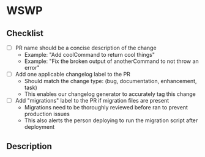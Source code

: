 <!--
Please review and fill out the below template as applicable.
-->

# WSWP

## Checklist

<!-- Ensure all steps below are complete before merging. -->

- [ ] PR name should be a concise description of the change
  - Example: "Add coolCommand to return cool things"
  - Example: "Fix the broken output of anotherCommand to not throw an error"
- [ ] Add one applicable changelog label to the PR
  - Should match the change type: (bug, documentation, enhancement, task)
  - This enables our changelog generator to accurately tag this change
- [ ] Add "migrations" label to the PR if migration files are present
  - Migrations need to be thoroughly reviewed before ran to prevent production issues
  - This also alerts the person deploying to run the migration script after deployment

## Description

<!--
Write a short description detailing how this change accomplishes the feature change or fixes the bug.
-->
